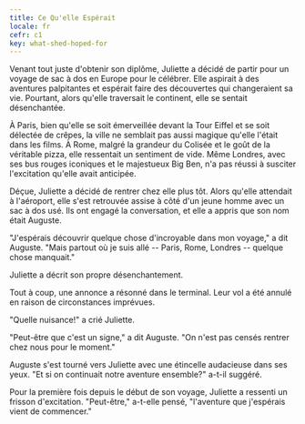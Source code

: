 ```yaml
---
title: Ce Qu'elle Espérait
locale: fr
cefr: c1
key: what-shed-hoped-for
---
```


Venant tout juste d'obtenir son diplôme, Juliette a décidé de partir pour un voyage de sac à dos en Europe pour le célébrer. Elle aspirait à des aventures palpitantes et espérait faire des découvertes qui changeraient sa vie. Pourtant, alors qu'elle traversait le continent, elle se sentait désenchantée.

À Paris, bien qu'elle se soit émerveillée devant la Tour Eiffel et se soit délectée de crêpes, la ville ne semblait pas aussi magique qu'elle l'était dans les films. À Rome, malgré la grandeur du Colisée et le goût de la véritable pizza, elle ressentait un sentiment de vide. Même Londres, avec ses bus rouges iconiques et le majestueux Big Ben, n'a pas réussi à susciter l'excitation qu'elle avait anticipée.

Déçue, Juliette a décidé de rentrer chez elle plus tôt. Alors qu'elle attendait à l'aéroport, elle s'est retrouvée assise à côté d'un jeune homme avec un sac à dos usé. Ils ont engagé la conversation, et elle a appris que son nom était Auguste.

"J'espérais découvrir quelque chose d'incroyable dans mon voyage," a dit Auguste. "Mais partout où je suis allé -- Paris, Rome, Londres -- quelque chose manquait."

Juliette a décrit son propre désenchantement.

Tout à coup, une annonce a résonné dans le terminal. Leur vol a été annulé en raison de circonstances imprévues.

"Quelle nuisance!" a crié Juliette.

"Peut-être que c'est un signe," a dit Auguste. "On n'est pas censés rentrer chez nous pour le moment."

Auguste s'est tourné vers Juliette avec une étincelle audacieuse dans ses yeux. "Et si on continuait notre aventure ensemble?" a-t-il suggéré.

Pour la première fois depuis le début de son voyage, Juliette a ressenti un frisson d'excitation. "Peut-être," a-t-elle pensé, "l'aventure que j'espérais vient de commencer."